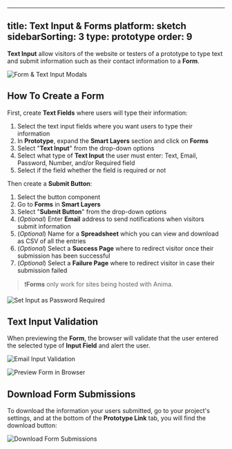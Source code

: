 
---
title: Text Input & Forms
platform: sketch
sidebarSorting: 3
type: prototype
order: 9
---
**Text Input** allow visitors of the website or testers of a prototype to type text and submit information such as their contact information to a **Form**.

![Form & Text Input Modals](https://s3.amazonaws.com/animaapp/docs/sketch/Prototype%20%E2%80%93%20Form%20Text%20-%20Types.png)

## How To Create a Form

First, create **Text Fields** where users will type their information:
 1. Select the text input fields where you want users to type their information
 2. In **Prototype**, expand the **Smart Layers** section and click on **Forms**
 3. Select "**Text Input**" from the drop-down options
 4. Select what type of **Text Input** the user must enter: Text, Email, Password, Number, and/or Required field
 5. Select if the field whether the field is required or not
 
Then create a **Submit Button**:
 1. Select the button component
 2. Go to **Forms** in **Smart Layers**
 3. Select "**Submit Button**" from the drop-down options
 4. (*Optional*)  Enter **Email** address to send notifications when visitors submit information
 5. (*Optional*)  Name for a **Spreadsheet** which you can view and download as CSV of all the entries
 6. (*Optional*)  Select a **Success Page**    where to redirect visitor once their submission has been successful
 7. (*Optional*) Select a **Failure Page** where to redirect visitor in case their submission failed

> ❗️**Forms** only work for sites being hosted with Anima.

![Set Input as Password Required](https://s3.amazonaws.com/animaapp/docs/sketch/Prototype%20%E2%80%93%20Form%20Text%20%E2%80%93%20Password-in-sketch-.gif)

## Text Input Validation

When previewing the **Form**, the browser will validate that the user entered the selected type of **Input Field** and alert the user.

![Email Input Validation](https://s3.amazonaws.com/animaapp/docs/sketch/Prototype%20%E2%80%93%20Form%20Text%20%E2%80%93%20browser%20validation.png)

![Preview Form in Browser](https://s3.amazonaws.com/animaapp/docs/sketch/Prototype%20%E2%80%93%20Form%20Text%20%E2%80%93demo.gif)


## Download Form Submissions
To download the information your users submitted, go to your project's settings, and at the bottom of the **Prototype Link** tab, you will find the download button:

![Download Form Submissions](https://s3.amazonaws.com/animaapp/docs/web-app/Anima%204%20-%20%20Download%20Forms.png)

